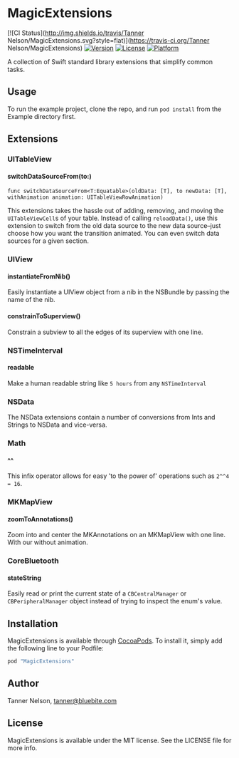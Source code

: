 # MagicExtensions

[![CI Status](http://img.shields.io/travis/Tanner Nelson/MagicExtensions.svg?style=flat)](https://travis-ci.org/Tanner Nelson/MagicExtensions)
[![Version](https://img.shields.io/cocoapods/v/MagicExtensions.svg?style=flat)](http://cocoapods.org/pods/MagicExtensions)
[![License](https://img.shields.io/cocoapods/l/MagicExtensions.svg?style=flat)](http://cocoapods.org/pods/MagicExtensions)
[![Platform](https://img.shields.io/cocoapods/p/MagicExtensions.svg?style=flat)](http://cocoapods.org/pods/MagicExtensions)

A collection of Swift standard library extensions that simplify common tasks.

## Usage

To run the example project, clone the repo, and run `pod install` from the Example directory first.

## Extensions

### UITableView

#### switchDataSourceFrom(to:)
`func switchDataSourceFrom<T:Equatable>(oldData: [T], to newData: [T], withAnimation animation: UITableViewRowAnimation)`

This extensions takes the hassle out of adding, removing, and moving the `UITableViewCell`s of your table. Instead of calling `reloadData()`, use this extension to switch from the old data source to the new data source–just choose how you want the transition animated. You can even switch data sources for a given section. 

### UIView

#### instantiateFromNib()

Easily instantiate a UIView object from a nib in the NSBundle by passing the name of the nib.

#### constrainToSuperview()

Constrain a subview to all the edges of its superview with one line.

### NSTimeInterval

#### readable

Make a human readable string like `5 hours` from any `NSTimeInterval`

### NSData

The NSData extensions contain a number of conversions from Ints and Strings to NSData and vice-versa.

### Math

#### ^^

This infix operator allows for easy 'to the power of' operations such as `2^^4 = 16`.

### MKMapView

#### zoomToAnnotations()

Zoom into and center the MKAnnotations on an MKMapView with one line. With our without animation.

### CoreBluetooth

#### stateString

Easily read or print the current state of a `CBCentralManager` or `CBPeripheralManager` object instead of trying to inspect the enum's value.

## Installation

MagicExtensions is available through [CocoaPods](http://cocoapods.org). To install
it, simply add the following line to your Podfile:

```ruby
pod "MagicExtensions"
```

## Author

Tanner Nelson, tanner@bluebite.com

## License

MagicExtensions is available under the MIT license. See the LICENSE file for more info.
